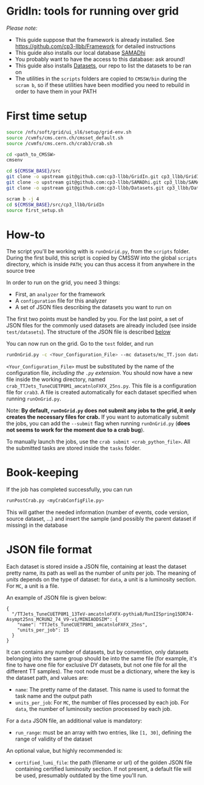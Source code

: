 GridIn: tools for running over grid
===================================

*Please note:*
 - This guide suppose that the framework is already installed. See https://github.com/cp3-llbb/Framework for detailed instructions
 - This guide also installs our local database [SAMADhi](https://github.com/cp3-llbb/SAMADhi)
 - You probably want to have the access to this database: ask around!
 - This guide also installs [Datasets](https://github.com/cp3-llbb/Datasets), our repo to list the datasets to be ran on
 - The utilities in the ``scripts`` folders are copied to ``CMSSW/bin`` during the ``scram b``, so if these utilities have been modified you need to rebuild in order to have them in your PATH

# First time setup

```bash
source /nfs/soft/grid/ui_sl6/setup/grid-env.sh
source /cvmfs/cms.cern.ch/cmsset_default.sh
source /cvmfs/cms.cern.ch/crab3/crab.sh

cd <path_to_CMSSW>
cmsenv

cd ${CMSSW_BASE}/src
git clone -o upstream git@github.com:cp3-llbb/GridIn.git cp3_llbb/GridIn
git clone -o upstream git@github.com:cp3-llbb/SAMADhi.git cp3_llbb/SAMADhi
git clone -o upstream git@github.com:cp3-llbb/Datasets.git cp3_llbb/Datasets

scram b -j 4
cd ${CMSSW_BASE}/src/cp3_llbb/GridIn
source first_setup.sh
```

# How-to

The script you'll be working with is ``runOnGrid.py``, from the ``scripts`` folder. During the first build, this script
is copied by CMSSW into the global ``scripts`` directory, which is inside ``PATH``; you can thus access it from anywhere
in the source tree

In order to run on the grid, you need 3 things:
 - First, an ``analyzer`` for the framework
 - A ``configuration`` file for this analyzer
 - A set of JSON files describing the datasets you want to run on

The first two points must be handled by you. For the last point, a set of JSON files for the commonly used datasets are
already included (see inside ``test/datasets``). The structure of the JSON file is described [below](#json-file-format)

You can now run on the grid. Go to the ``test`` folder, and run

```bash
runOnGrid.py -c <Your_Configuration_File> --mc datasets/mc_TT.json datasets/mc_DY.json <datasets/...>
```

``<Your_Configuration_File>`` must be substituted by the name of the configuration file, *including the ``.py`` extension*.
You should now have a new file inside the working directory, named ``crab_TTJets_TuneCUETP8M1_amcatnloFXFX_25ns.py``.
This file is a configuration file for ``crab3``. A file is created automatically for each dataset specified when running
 ``runOnGrid.py``.
 
Note: **By default, ``runOnGrid.py`` does not submit any jobs to the grid, it only creates the necessary files for crab.** If you want to automatically submit the jobs, you can add the ``--submit`` flag when running ``runOnGrid.py`` (**does not seems to work for the moment due to a crab bug**).

To manually launch the jobs, use the ``crab submit <crab_python_file>``. All the submitted tasks are stored inside the ``tasks`` folder.

# Book-keeping

If the job has completed successfully, you can run 
```bash
runPostCrab.py <myCrabConfigFile.py>
```
This will gather the needed information (number of events, code version, source dataset, ...) and insert the sample (and possibly the parent dataset if missing) in the database

# JSON file format

Each dataset is stored inside a JSON file, containing at least the dataset pretty name, its path as well as the number
of *units* per job. The meaning of *units* depends on the type of dataset: for ``data``, a unit is a luminosity section.
For ``MC``, a unit is a file.

An example of JSON file is given below:
```
{
  "/TTJets_TuneCUETP8M1_13TeV-amcatnloFXFX-pythia8/RunIISpring15DR74-Asympt25ns_MCRUN2_74_V9-v1/MINIAODSIM": {
    "name": "TTJets_TuneCUETP8M1_amcatnloFXFX_25ns",
    "units_per_job": 15
  }
}
```

It can contains any number of datasets, but by convention, only datasets belonging into the same group should be into
the same file (for example, it's fine to have one file for exclusive DY datasets, but not one file for all the different
TT samples). The root node must be a dictionary, where the key is the dataset path, and values are:
- ``name``: The pretty name of the dataset. This name is used to format the task name and the output path
- ``units_per_job``: For ``MC``, the number of files processed by each job. For ``data``, the number of luminosity section
processed by each job.

For a ``data`` JSON file, an additional value is mandatory:
- ``run_range``: must be an array with two entries, like ``[1, 30]``, defining the range of validity of the dataset

An optional value, but highly recommended is:
- ``certified_lumi_file``: the path (filename or url) of the golden JSON file containing certified luminosity section.
If not present, a default file will be used, presumably outdated by the time you'll run.
